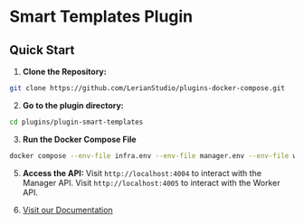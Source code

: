 # Smart Templates Plugin

## Quick Start

1. **Clone the Repository:**
```bash
git clone https://github.com/LerianStudio/plugins-docker-compose.git
```

2. **Go to the plugin directory:**
```bash
cd plugins/plugin-smart-templates
```
3. **Run the Docker Compose File**
```bash
docker compose --env-file infra.env --env-file manager.env --env-file worker.env up
```

5. **Access the API:**
Visit `http://localhost:4004` to interact with the Manager API.
Visit `http://localhost:4005` to interact with the Worker API.

6. [Visit our Documentation](https://docs.lerian.studio/docs/smart-templates)